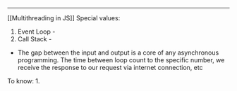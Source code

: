 ***
[[Multithreading in JS]]
Special values:
1. Event Loop -
2. Call Stack - 

- The gap between the input and output is a core of any asynchronous programming. The time between loop count to the specific number, we receive the response to our request via internet connection, etc

To know: 
1. 
